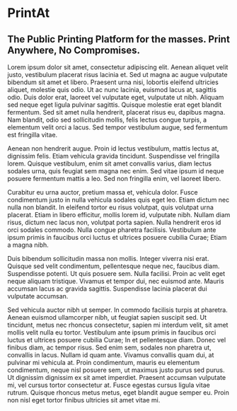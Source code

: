 # PrintAt
## The Public Printing Platform for the masses. Print Anywhere, No Compromises.

Lorem ipsum dolor sit amet, consectetur adipiscing elit. Aenean aliquet velit justo, vestibulum placerat risus lacinia et. Sed ut magna ac augue vulputate bibendum sit amet et libero. Praesent urna nisi, lobortis eleifend ultricies aliquet, molestie quis odio. Ut ac nunc lacinia, euismod lacus at, sagittis odio. Duis dolor erat, laoreet vel vulputate eget, vulputate ut nibh. Aliquam sed neque eget ligula pulvinar sagittis. Quisque molestie erat eget blandit fermentum. Sed sit amet nulla hendrerit, placerat risus eu, dapibus magna. Nam blandit, odio sed sollicitudin mollis, felis lectus congue turpis, a elementum velit orci a lacus. Sed tempor vestibulum augue, sed fermentum est fringilla vitae.

Aenean non hendrerit augue. Proin id lectus vestibulum, mattis lectus at, dignissim felis. Etiam vehicula gravida tincidunt. Suspendisse vel fringilla lorem. Quisque vestibulum, enim sit amet convallis varius, diam lectus sodales urna, quis feugiat sem magna nec enim. Sed vitae ipsum id neque posuere fermentum mattis a leo. Sed non fringilla enim, vel laoreet libero.

Curabitur eu urna auctor, pretium massa et, vehicula dolor. Fusce condimentum justo in nulla vehicula sodales quis eget leo. Etiam dictum nec nulla non blandit. In eleifend tortor eu risus volutpat, quis volutpat urna placerat. Etiam in libero efficitur, mollis lorem id, vulputate nibh. Nullam diam risus, dictum nec lacus non, volutpat porta sapien. Nulla hendrerit eros id orci sodales commodo. Nulla congue pharetra facilisis. Vestibulum ante ipsum primis in faucibus orci luctus et ultrices posuere cubilia Curae; Etiam a magna nibh.

Duis bibendum sollicitudin massa non mollis. Integer viverra nisi erat. Quisque sed velit condimentum, pellentesque neque nec, faucibus diam. Suspendisse potenti. Ut quis posuere sem. Nulla facilisi. Proin ac velit eget neque aliquam tristique. Vivamus et tempor dui, nec euismod ante. Mauris accumsan lacus ac gravida sagittis. Suspendisse lacinia placerat dui vulputate accumsan.

Sed vehicula auctor nibh ut semper. In commodo facilisis turpis at pharetra. Aenean euismod ullamcorper nibh, ut feugiat sapien suscipit sed. Ut tincidunt, metus nec rhoncus consectetur, sapien mi interdum velit, sit amet mollis velit nulla eu tortor. Vestibulum ante ipsum primis in faucibus orci luctus et ultrices posuere cubilia Curae; In et pellentesque diam. Donec vel finibus diam, ac tempor risus. Sed enim sem, sodales non pharetra ut, convallis in lacus. Nullam id quam ante. Vivamus convallis quam dui, at pulvinar mi vehicula at. Proin condimentum, mauris eu elementum condimentum, neque nisl posuere sem, ut maximus justo purus sed purus. Ut dignissim dignissim ex sit amet imperdiet. Praesent accumsan vulputate mi, vel cursus tortor consectetur at. Fusce egestas cursus ligula vitae rutrum. Quisque rhoncus metus metus, eget blandit augue semper eu. Proin non nisl eget tortor finibus ultricies sit amet vitae mi.

